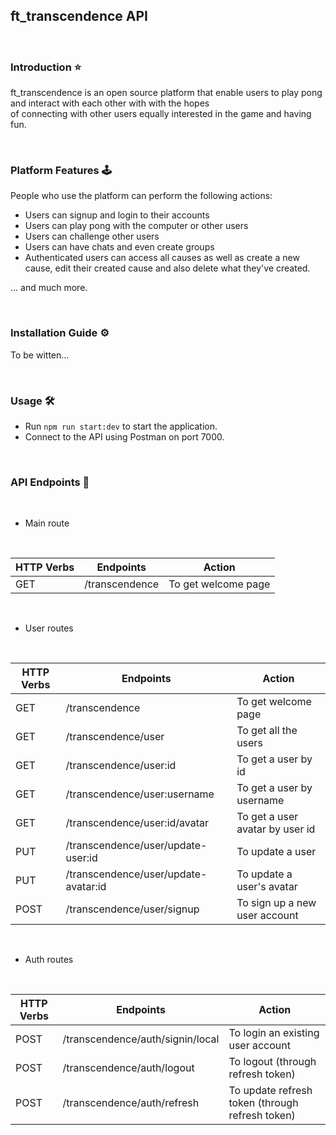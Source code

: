 ## ft_transcendence API

<br>

### Introduction ⭐

ft_transcendence is an open source platform that enable users to play pong and interact with each other with with the hopes \
of connecting with other users equally interested in the game and having fun.

<br>

### Platform Features 🕹️

People who use the platform can perform the following actions:

- Users can signup and login to their accounts
- Users can play pong with the computer or other users
- Users can challenge other users
- Users can have chats and even create groups
- Authenticated users can access all causes as well as create a new cause, edit their created cause and also
  delete what they've created.

... and much more.

<br>

### Installation Guide ⚙️

To be witten...

<br>

### Usage 🛠️

- Run `npm run start:dev` to start the application.
- Connect to the API using Postman on port 7000.

<br>

### API Endpoints 🔗

<br>

- Main route

<br>

| HTTP Verbs | Endpoints      | Action              |
| ---------- | -------------- | ------------------- |
| GET        | /transcendence | To get welcome page |

<br>

- User routes

<br>

| HTTP Verbs | Endpoints                            | Action                          |
| ---------- | ------------------------------------ | ------------------------------- |
| GET        | /transcendence                       | To get welcome page             |
| GET        | /transcendence/user                  | To get all the users            |
| GET        | /transcendence/user:id               | To get a user by id             |
| GET        | /transcendence/user:username         | To get a user by username       |
| GET        | /transcendence/user:id/avatar        | To get a user avatar by user id |
| PUT        | /transcendence/user/update-user:id   | To update a user                |
| PUT        | /transcendence/user/update-avatar:id | To update a user's avatar       |
| POST       | /transcendence/user/signup           | To sign up a new user account   |

<br>

- Auth routes

<br>

| HTTP Verbs | Endpoints                        | Action                                          |
| ---------- | -------------------------------- | ----------------------------------------------- |
| POST       | /transcendence/auth/signin/local | To login an existing user account               |
| POST       | /transcendence/auth/logout       | To logout (through refresh token)               |
| POST       | /transcendence/auth/refresh      | To update refresh token (through refresh token) |
